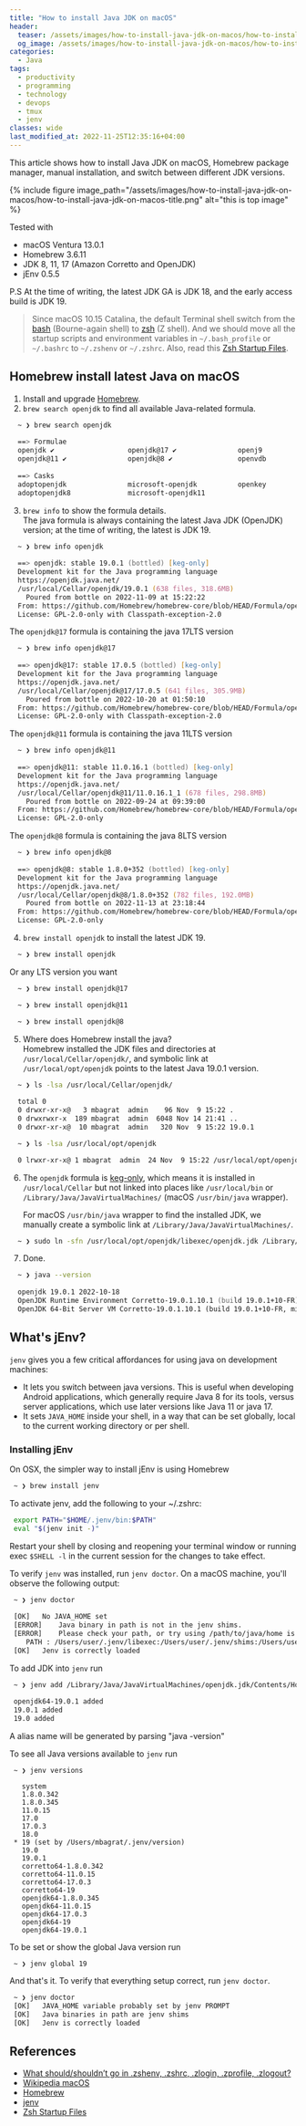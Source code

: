 ```yaml
---
title: "How to install Java JDK on macOS"
header:
  teaser: /assets/images/how-to-install-java-jdk-on-macos/how-to-install-java-jdk-on-macos-title.png
  og_image: /assets/images/how-to-install-java-jdk-on-macos/how-to-install-java-jdk-on-macos-title-512x288.png
categories:
  - Java
tags:
  - productivity
  - programming
  - technology
  - devops
  - tmux
  - jenv
classes: wide 
last_modified_at: 2022-11-25T12:35:16+04:00
---
```


This article shows how to install Java JDK on macOS, Homebrew package manager, manual installation, and switch between different JDK versions.

{% include figure image_path="/assets/images/how-to-install-java-jdk-on-macos/how-to-install-java-jdk-on-macos-title.png" alt="this is top image" %}

Tested with
  - macOS Ventura 13.0.1 
  - Homebrew 3.6.11 
  - JDK 8, 11, 17 (Amazon Corretto and OpenJDK)
  - jEnv 0.5.5

P.S At the time of writing, the latest JDK GA is JDK 18, and the early access build is JDK 19.

> Since macOS 10.15 Catalina, the default Terminal shell switch from the [bash](https://en.wikipedia.org/wiki/Bash_(Unix_shell)) 
> (Bourne-again shell) to [zsh](https://en.wikipedia.org/wiki/Z_shell) (Z shell). And we should move all the startup scripts
> and environment variables in `~/.bash_profile` or `~/.bashrc` to `~/.zshenv` or `~/.zshrc`.
> Also, read this [Zsh Startup Files](http://zsh.sourceforge.net/Intro/intro_3.html).

## Homebrew install latest Java on macOS
1. Install and upgrade [Homebrew](https://brew.sh/).
2. `brew search openjdk` to find all available Java-related formula.
  ```zsh
    ~ ❯ brew search openjdk
    
    ==> Formulae
    openjdk ✔                  openjdk@17 ✔               openj9
    openjdk@11 ✔               openjdk@8 ✔                openvdb
    
    ==> Casks
    adoptopenjdk               microsoft-openjdk          openkey
    adoptopenjdk8              microsoft-openjdk11
  ```
3. `brew info` to show the formula details.  
   The java formula is always containing the latest Java JDK (OpenJDK) version; at the time of writing, the latest is JDK 19.
  ```zsh
    ~ ❯ brew info openjdk
    
    ==> openjdk: stable 19.0.1 (bottled) [keg-only]
    Development kit for the Java programming language
    https://openjdk.java.net/
    /usr/local/Cellar/openjdk/19.0.1 (638 files, 318.6MB)
      Poured from bottle on 2022-11-09 at 15:22:22
    From: https://github.com/Homebrew/homebrew-core/blob/HEAD/Formula/openjdk.rb
    License: GPL-2.0-only with Classpath-exception-2.0
  ```
   The `openjdk@17` formula is containing the java 17LTS version
  ```zsh
    ~ ❯ brew info openjdk@17
    
    ==> openjdk@17: stable 17.0.5 (bottled) [keg-only]
    Development kit for the Java programming language
    https://openjdk.java.net/
    /usr/local/Cellar/openjdk@17/17.0.5 (641 files, 305.9MB)
      Poured from bottle on 2022-10-20 at 01:50:10
    From: https://github.com/Homebrew/homebrew-core/blob/HEAD/Formula/openjdk@17.rb
    License: GPL-2.0-only with Classpath-exception-2.0
  ```
   The `openjdk@11` formula is containing the java 11LTS version
  ```zsh
    ~ ❯ brew info openjdk@11
    
    ==> openjdk@11: stable 11.0.16.1 (bottled) [keg-only]
    Development kit for the Java programming language
    https://openjdk.java.net/
    /usr/local/Cellar/openjdk@11/11.0.16.1_1 (678 files, 298.8MB)
      Poured from bottle on 2022-09-24 at 09:39:00
    From: https://github.com/Homebrew/homebrew-core/blob/HEAD/Formula/openjdk@11.rb
    License: GPL-2.0-only
  ```
   The `openjdk@8` formula is containing the java 8LTS version
  ```zsh
    ~ ❯ brew info openjdk@8
    
    ==> openjdk@8: stable 1.8.0+352 (bottled) [keg-only]
    Development kit for the Java programming language
    https://openjdk.java.net/
    /usr/local/Cellar/openjdk@8/1.8.0+352 (782 files, 192.0MB)
      Poured from bottle on 2022-11-13 at 23:18:44
    From: https://github.com/Homebrew/homebrew-core/blob/HEAD/Formula/openjdk@8.rb
    License: GPL-2.0-only
  ```
4. `brew install openjdk` to install the latest JDK 19.
  ```zsh
    ~ ❯ brew install openjdk
  ```
   Or any LTS version you want
  ```zsh
    ~ ❯ brew install openjdk@17
  ```
  ```zsh
    ~ ❯ brew install openjdk@11
  ```
  ```zsh
    ~ ❯ brew install openjdk@8
  ```
5. Where does Homebrew install the java?  
   Homebrew installed the JDK files and directories at `/usr/local/Cellar/openjdk/`, and symbolic link at `/usr/local/opt/openjdk` points to the latest Java 19.0.1 version.
  ```zsh
    ~ ❯ ls -lsa /usr/local/Cellar/openjdk/
    
    total 0
    0 drwxr-xr-x@   3 mbagrat  admin    96 Nov  9 15:22 .
    0 drwxrwxr-x  189 mbagrat  admin  6048 Nov 14 21:41 ..
    0 drwxr-xr-x@  10 mbagrat  admin   320 Nov  9 15:22 19.0.1
  ```
  ```zsh
    ~ ❯ ls -lsa /usr/local/opt/openjdk

    0 lrwxr-xr-x@ 1 mbagrat  admin  24 Nov  9 15:22 /usr/local/opt/openjdk -> ../Cellar/openjdk/19.0.1
  ```
6. The `openjdk` formula is [keg-only](https://docs.brew.sh/FAQ#what-does-keg-only-mean), which means it is installed in 
   `/usr/local/Cellar` but not linked into places like `/usr/local/bin` or `/Library/Java/JavaVirtualMachines/` (macOS `/usr/bin/java` wrapper).

   For macOS `/usr/bin/java` wrapper to find the installed JDK, we manually create a symbolic link at `/Library/Java/JavaVirtualMachines/`.
  ```zsh
    ~ ❯ sudo ln -sfn /usr/local/opt/openjdk/libexec/openjdk.jdk /Library/Java/JavaVirtualMachines/openjdk.jdk
  ```
7. Done.
  ```zsh
    ~ ❯ java --version
    
    openjdk 19.0.1 2022-10-18
    OpenJDK Runtime Environment Corretto-19.0.1.10.1 (build 19.0.1+10-FR)
    OpenJDK 64-Bit Server VM Corretto-19.0.1.10.1 (build 19.0.1+10-FR, mixed mode, sharing)
  ```

## What's jEnv?
`jenv` gives you a few critical affordances for using java on development machines:
  - It lets you switch between java versions. This is useful when developing Android applications, which generally require 
    Java 8 for its tools, versus server applications, which use later versions like Java 11 or java 17.
  - It sets `JAVA_HOME` inside your shell, in a way that can be set globally, local to the current working directory or per shell.

### Installing jEnv
On OSX, the simpler way to install jEnv is using Homebrew
```zsh
 ~ ❯ brew install jenv
```
To activate jenv, add the following to your ~/.zshrc:
```zsh
 export PATH="$HOME/.jenv/bin:$PATH"
 eval "$(jenv init -)"
```
Restart your shell by closing and reopening your terminal window or running exec `$SHELL -l` in the current session for the changes to take effect.

To verify `jenv` was installed, run `jenv doctor`. On a macOS machine, you'll observe the following output:
```zsh
 ~ ❯ jenv doctor
 
 [OK]	No JAVA_HOME set
 [ERROR]	Java binary in path is not in the jenv shims.
 [ERROR]	Please check your path, or try using /path/to/java/home is not a valid path to java installation.
 	PATH : /Users/user/.jenv/libexec:/Users/user/.jenv/shims:/Users/user/.jenv/bin:/usr/local/bin:/usr/bin:/bin:/usr/sbin:/sbin
 [OK]	Jenv is correctly loaded
```

To add JDK into `jenv` run
```zsh
 ~ ❯ jenv add /Library/Java/JavaVirtualMachines/openjdk.jdk/Contents/Home/
 
 openjdk64-19.0.1 added
 19.0.1 added
 19.0 added
```

A alias name will be generated by parsing "java -version"

To see all Java versions available to `jenv` run
```shell
 ~ ❯ jenv versions
 
   system
   1.8.0.342
   1.8.0.345
   11.0.15
   17.0
   17.0.3
   18.0
 * 19 (set by /Users/mbagrat/.jenv/version)
   19.0
   19.0.1
   corretto64-1.8.0.342
   corretto64-11.0.15
   corretto64-17.0.3
   corretto64-19
   openjdk64-1.8.0.345
   openjdk64-11.0.15
   openjdk64-17.0.3
   openjdk64-19
   openjdk64-19.0.1
```

To be set or show the global Java version run
```shell
 ~ ❯ jenv global 19
```

And that's it. To verify that everything setup correct, run `jenv doctor`.
```zsh
 ~ ❯ jenv doctor
 [OK]	JAVA_HOME variable probably set by jenv PROMPT
 [OK]	Java binaries in path are jenv shims
 [OK]	Jenv is correctly loaded
```

## References
- [What should/shouldn’t go in .zshenv, .zshrc, .zlogin, .zprofile, .zlogout?](https://unix.stackexchange.com/questions/71253/what-should-shouldnt-go-in-zshenv-zshrc-zlogin-zprofile-zlogout)
- [Wikipedia macOS](https://en.wikipedia.org/wiki/MacOS)
- [Homebrew](https://brew.sh/)
- [jenv](https://www.jenv.be)
- [Zsh Startup Files](https://zsh.sourceforge.io/Intro/intro_3.html)

